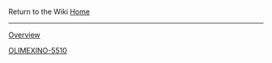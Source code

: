 Return to the Wiki [Home](Home.md)


---

[Overview](Hardware.md)

[OLIMEXINO-5510](OLIMEXINO_5510.md)